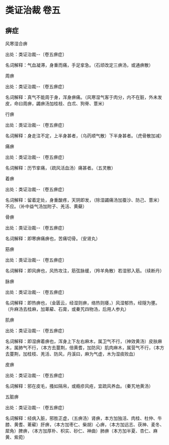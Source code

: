 # 类证治裁 卷五

## 痹症

风寒湿合痹

出处：类证治裁--〔卷五痹症〕

名词解释：气血凝滞，身重而痛，手足挛急。（石顽改定三痹汤，或通痹散）

周痹

出处：类证治裁--〔卷五痹症〕

名词解释：真气不能周于身，浑身痹痛。（风寒湿气客于肉分，内不在脏，外未发皮，命曰周痹，蠲痹汤加桂枝、白朮、狗脊、薏米）

行痹

出处：类证治裁--〔卷五痹症〕

名词解释：身走注不定，上半身甚者，（乌药顺气散）下半身甚者。（虎骨散加减）

痛痹

出处：类证治裁--〔卷五痹症〕

名词解释：历节挛痛，（疏风活血汤）痛甚者。（五灵散）

着痹

出处：类证治裁--〔卷五痹症〕

名词解释：留着定处，身重酸疼，天阴即发，（除湿蠲痛汤加蚕沙、防己、薏米）不应。（补中益气汤加附子、羌活、黄蘗）

骨痹

出处：类证治裁--〔卷五痹症〕

名词解释：即寒痹痛痹也，苦痛切骨。（安肾丸）

筋痹

出处：类证治裁--〔卷五痹症〕

名词解释：即风痹也，风热攻注，筋弦脉缓，（羚羊角散）若湿邪入筋。（续断丹）

脉痹

出处：类证治裁--〔卷五痹症〕

名词解释：即热痹也，（金匮云，经湿则痹，络热则痿，）风湿郁热，经隧为壅。（升麻汤去桂麻，加萆薢、石膏，或秦艽四物汤，后用人参丸）

肌痹

出处：类证治裁--〔卷五痹症〕

名词解释：即湿痹着痹也，浑身上下左右麻木，属卫气不行，（神效黄汤）皮肤麻木，属肺气不行，（本方去蔓荆，倍黄耆，加防风）肌肉麻木，属营气不行，（本方去蔓荆，加桂枝、羌活、防风，丹溪曰，麻为气虚，木为湿痰败血）

皮痹

出处：类证治裁--〔卷五痹症〕

名词解释：邪在皮毛，搔如隔帛，或瘾疹风疮，宜疏风养血。（秦艽地黄汤）

五脏痹

出处：类证治裁--〔卷五痹症〕

名词解释：经病入脏，邪胜正虚，（五痹汤）肾痹，本方加独活、肉桂、杜仲、牛膝、黄耆、萆薢）肝痹，（本方加枣仁、柴胡）心痹，（本方加远志、茯神、麦冬、犀角）脾痹，（本方加厚朴、枳实、砂仁、神曲）肺痹（本方加半夏、杏仁、麻黄、紫菀）
